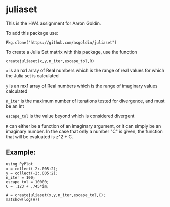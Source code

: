 # juliaset

This is the HW4 assignment for Aaron Goldin.

To add this package use:
```
Pkg.clone("https://github.com/asgoldin/juliaset")
```
To create a Julia Set matrix with this package, use the function

```
createjuliaset(x,y,n_iter,escape_tol,R)
```

```x``` is an nx1 array of Real numbers which is the range of real values for which the Julia set is calculated

```y``` is an mx1 array of Real numbers which is the range of imaginary values calculated

```n_iter``` is the maximum number of iterations tested for divergence, and must be an Int

```escape_tol``` is the value beyond which is considered divergent

```R``` can either be a function of an imaginary argument, or it can simply be an imaginary number. In the case that only a number "C" is given, the function that will be evaluated is z^2 + C.



## Example:

```
using PyPlot
x = collect(-2:.005:2);
y = collect(-2:.005:2);
n_iter = 100;
escape_tol = 10000;
C = .123 + .745*im;

A = createjuliaset(x,y,n_iter,escape_tol,C);
matshow(log(A))
```
